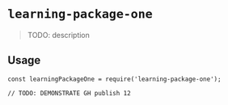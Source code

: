 # `learning-package-one`

> TODO: description

## Usage

```
const learningPackageOne = require('learning-package-one');

// TODO: DEMONSTRATE GH publish 12
```
